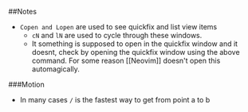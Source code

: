 ##Notes

* `Copen and Lopen` are used to see quickfix and list view items
  * `cN` and `lN` are used to cycle through these windows.
  * It something is supposed to open in the quickfix window and it doesnt, check by opening the quickfix window using the above command. For some reason [[Neovim]] doesn't open this automagically.

###Motion

* In many cases `/` is the fastest way to get from point a to b

